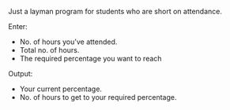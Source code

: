 Just a layman program for students who are short on attendance.

Enter: 
  - No. of hours you've attended.
  - Total no. of hours.
  - The required percentage you want to reach

Output:
  - Your current percentage.
  - No. of hours to get to your required percentage.
